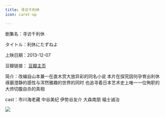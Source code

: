 ```yaml
---
title: 寻访千利休
icon: caret-up

---
```


剧集名：寻访千利休

タイトル：利休にたずねよ

上映日期：2013-12-07

豆瓣链接： [豆瓣主页](https://movie.douban.com/subject/20284873/)

简介：改编自山本兼一在直木赏大放异彩的同名小说 本片在探究因何孕育出利休琢磨澄静的感性与浑然雅趣的世界的同时 也追寻着日本艺术史上唯一一位殉职的大师切腹自杀的真相

cast：市川海老藏 中谷美纪 伊势谷友介 大森南朋 福士诚治

![](https://listpic.tsgsanjiao.com/movie/2013/2013xfqlx.jpg)